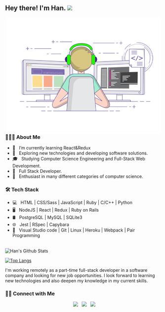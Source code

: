 <h2> Hey there! I'm Han. <img src="https://github.com/souvikguria98/souvikguria98/blob/master/Hi.gif" width="25"></h2>
<img align="right" alt="GIF" src="https://raw.githubusercontent.com/devSouvik/devSouvik/master/gif3.gif" width="500"/>

<h3> 👨🏻‍💻 About Me </h3>

- 🔭 &nbsp; I’m currently learning React&Redux
- 🤔 &nbsp; Exploring new technologies and developing software solutions.
- 🎓 &nbsp; Studying Computer Science Engineering and Full-Stack Web Development.
- 💼 &nbsp; Full Stack Developer.
- 🌱 &nbsp; Enthusiast in many different categories of computer science.

<h3>🛠 Tech Stack</h3>

- 💻 &nbsp; HTML | CSS/Sass | JavaScript | Ruby | C/C++ | Python
- 🖥 &nbsp; NodeJS | React | Redux | Ruby on Rails
- 🛢 &nbsp; PostgreSQL | MySQL | SQLite3
- 🌐 &nbsp; Jest | RSpec | Capybara
- 🔧 &nbsp; Visual Studio code | Git | Linux | Heroku | Webpack | Pair Programming

<br>

<img align="center" src="https://github-readme-stats.vercel.app/api?username=300ms&include_all_commits=true&count_private=true&show_icons=true&line_height=20&title_color=7A7ADB&icon_color=2234AE&text_color=D3D3D3&bg_color=0,000000,130F40" alt="Han's Github Stats">

</br>

[![Top Langs](https://github-readme-stats.vercel.app/api/top-langs/?username=300ms&layout=compact&text_color=daf7dc&bg_color=151515)](https://github.com/300ms/github-readme-stats)

I'm working remotely as a part-time full-stack developer in a software company and looking for new job opportunities. I look forward to learning new technologies and also deepen my knowledge in my current skills.
<h3> 🤝🏻 Connect with Me </h3>

<p align="center">
&nbsp; <a href="https://twitter.com/cse_Han" target="_blank" rel="noopener noreferrer"><img src="https://img.icons8.com/plasticine/100/000000/twitter.png" width="50" /></a>   
&nbsp; <a href="https://linkedin.com/in/ilhan-sönmez" target="_blank" rel="noopener noreferrer"><img src="https://img.icons8.com/plasticine/100/000000/linkedin.png" width="50" /></a>
&nbsp; <a href="mailto:ilhansnmz44@gmail.com" target="_blank" rel="noopener noreferrer"><img src="https://img.icons8.com/plasticine/100/000000/gmail.png"  width="50" /></a>
</p>
